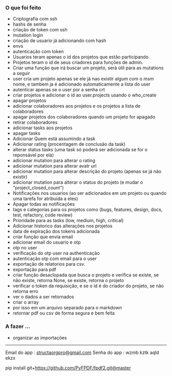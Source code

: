 ### O que foi feito

- Criptografia com ssh
- hashs de senha
- criação de token com ssh
- mutation login
- criação de usuario já adicionando com hash
- envs
- autenticação com token
- Usuarios teram apenas o id dos projetos que estão participando.
- Projetos teram o id de seus criadores para funções de admin.
- Criar uma função que irá buscar um projeto, será útil para as mutations a seguir
- user cria um projeto apenas se ele já nao existir algum com o msm nome, e tambem ja é adicionado automaticamente a lista do user
- autenticar apenas se o user por a senha crt
- criar projetos e adicionar o id ao user.projects usando o who_create
- apagar projetos
- adicionar colaboradores aos projetos e os projetos a lista de colaboradores
- apagar projetos dos colaboradores quando um projeto for apagado
- retirar colaboradores
- adicionar tasks aos projetos
- apagar tasks
- Adicionar Quem está assumindo a task
- Adicionar rating (procentagem de conclusão da task)
- alterar status tasks (uma task só poderá ser adicionada se for o reponsável por ela)
- adicionar mutation para alterar o rating
- adicionar mutation para alterar avatr url
- adicionar mutation para alterar descrição do projeto (apenas se já não existir)
- adicionar mutation para alterar o status do projeto (e mudar o "project_closed_count")
- Notificações nos usuarios (ao ser adicionados em um projeto ou quando uma tarefa for atribuida a eles)
- Apagar todas as notificações
- tags e categorias para os projetos como (bugs, features, design, docs, test, refactory, code review)
- Prioridade para as tasks (low, medium, high, critical)
- Adicionar historico das alterações nos projetos
- data de expiração dos tokens adicionada
- criar função que envia email
- adicionar email do usuario e otp
- otp no user
- verificação do otp user na authenticação
- autenticação otp com email para o user
- exportação de relatorios para csv.
- exportação para pdf
- criar função desaclopada que busca o projeto e verifica se existe, se não existe, retorna None, se existe, retorna o projeto
- verificar o token da requisição, e se o id é do criador do projeto, se não retorna erro
- ver o dados a ser retornados
- criar o array
- por isso em um arquivo separado para o markdown
- retornar pdf ou csv de forma segura e bem feita

### A fazer ...

- organizar as importações

---

Email do app : structaorgpro@gmail.com
Senha do app : wzmb kztk aqld ekzx

pip install git+https://github.com/PyFPDF/fpdf2.git@master
